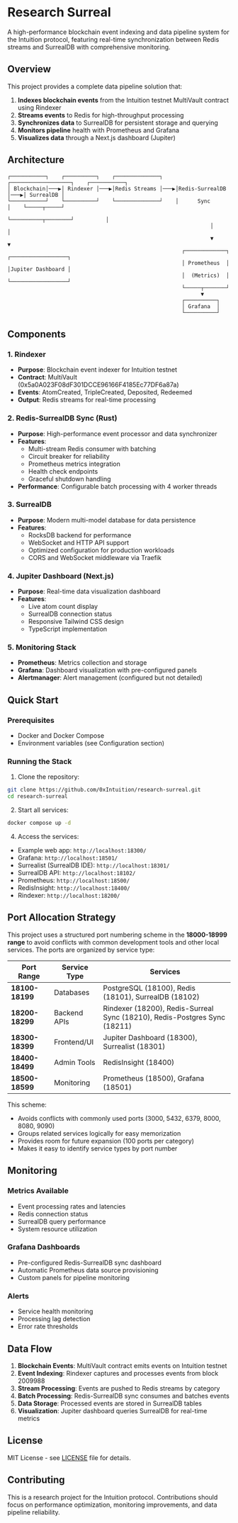 # Research Surreal

A high-performance blockchain event indexing and data pipeline system for the Intuition protocol, featuring real-time synchronization between Redis streams and SurrealDB with comprehensive monitoring.

## Overview

This project provides a complete data pipeline solution that:

1. **Indexes blockchain events** from the Intuition testnet MultiVault contract using Rindexer
2. **Streams events** to Redis for high-throughput processing
3. **Synchronizes data** to SurrealDB for persistent storage and querying
4. **Monitors pipeline** health with Prometheus and Grafana
5. **Visualizes data** through a Next.js dashboard (Jupiter)

## Architecture

```
┌───────────┐    ┌──────────┐    ┌──────────────┐    ┌───────────────────┐    ┌───────────┐
│ Blockchain│───▶│ Rindexer │───▶│Redis Streams │───▶│Redis-SurrealDB    │───▶│ SurrealDB │
└───────────┘    └──────────┘    └──────────────┘    │      Sync         │    └─────┬─────┘
                                                     └──────────┬────────┘          │
                                                                │                   │
                                                                ▼                   ▼
                                                       ┌─────────────┐    ┌──────────────────┐
                                                       │ Prometheus  │    │Jupiter Dashboard │
                                                       │  (Metrics)  │    └──────────────────┘
                                                       └─────┬───────┘
                                                             ▼
                                                       ┌──────────┐
                                                       │ Grafana  │
                                                       └──────────┘
```

## Components

### 1. Rindexer
- **Purpose**: Blockchain event indexer for Intuition testnet
- **Contract**: MultiVault (0x5a0A023F08dF301DCCE96166F4185Ec77DF6a87a)
- **Events**: AtomCreated, TripleCreated, Deposited, Redeemed
- **Output**: Redis streams for real-time processing

### 2. Redis-SurrealDB Sync (Rust)
- **Purpose**: High-performance event processor and data synchronizer
- **Features**:
  - Multi-stream Redis consumer with batching
  - Circuit breaker for reliability
  - Prometheus metrics integration
  - Health check endpoints
  - Graceful shutdown handling
- **Performance**: Configurable batch processing with 4 worker threads

### 3. SurrealDB
- **Purpose**: Modern multi-model database for data persistence
- **Features**:
  - RocksDB backend for performance
  - WebSocket and HTTP API support
  - Optimized configuration for production workloads
  - CORS and WebSocket middleware via Traefik

### 4. Jupiter Dashboard (Next.js)
- **Purpose**: Real-time data visualization dashboard
- **Features**:
  - Live atom count display
  - SurrealDB connection status
  - Responsive Tailwind CSS design
  - TypeScript implementation

### 5. Monitoring Stack
- **Prometheus**: Metrics collection and storage
- **Grafana**: Dashboard visualization with pre-configured panels
- **Alertmanager**: Alert management (configured but not detailed)

## Quick Start

### Prerequisites
- Docker and Docker Compose
- Environment variables (see Configuration section)

### Running the Stack

1. Clone the repository:
```bash
git clone https://github.com/0xIntuition/research-surreal.git 
cd research-surreal
```

2. Start all services:
```bash
docker compose up -d
```

4. Access the services:
- Example web app: `http://localhost:18300/`
- Grafana: `http://localhost:18501/`
- Surrealist (SurrealDB IDE): `http://localhost:18301/`
- SurrealDB API: `http://localhost:18102/`
- Prometheus: `http://localhost:18500/`
- RedisInsight: `http://localhost:18400/`
- Rindexer: `http://localhost:18200/`

## Port Allocation Strategy

This project uses a structured port numbering scheme in the **18000-18999 range** to avoid conflicts with common development tools and other local services. The ports are organized by service type:

| Port Range | Service Type | Services |
|------------|--------------|----------|
| **18100-18199** | Databases | PostgreSQL (18100), Redis (18101), SurrealDB (18102) |
| **18200-18299** | Backend APIs | Rindexer (18200), Redis-Surreal Sync (18210), Redis-Postgres Sync (18211) |
| **18300-18399** | Frontend/UI | Jupiter Dashboard (18300), Surrealist (18301) |
| **18400-18499** | Admin Tools | RedisInsight (18400) |
| **18500-18599** | Monitoring | Prometheus (18500), Grafana (18501) |

This scheme:
- Avoids conflicts with commonly used ports (3000, 5432, 6379, 8000, 8080, 9090)
- Groups related services logically for easy memorization
- Provides room for future expansion (100 ports per category)
- Makes it easy to identify service types by port number

## Monitoring

### Metrics Available
- Event processing rates and latencies
- Redis connection status
- SurrealDB query performance
- System resource utilization

### Grafana Dashboards
- Pre-configured Redis-SurrealDB sync dashboard
- Automatic Prometheus data source provisioning
- Custom panels for pipeline monitoring

### Alerts
- Service health monitoring
- Processing lag detection
- Error rate thresholds

## Data Flow

1. **Blockchain Events**: MultiVault contract emits events on Intuition testnet
2. **Event Indexing**: Rindexer captures and processes events from block 2009988
3. **Stream Processing**: Events are pushed to Redis streams by category
4. **Batch Processing**: Redis-SurrealDB sync consumes and batches events
5. **Data Storage**: Processed events are stored in SurrealDB tables
6. **Visualization**: Jupiter dashboard queries SurrealDB for real-time metrics


## License

MIT License - see [LICENSE](LICENSE) file for details.

## Contributing

This is a research project for the Intuition protocol. Contributions should focus on performance optimization, monitoring improvements, and data pipeline reliability.

